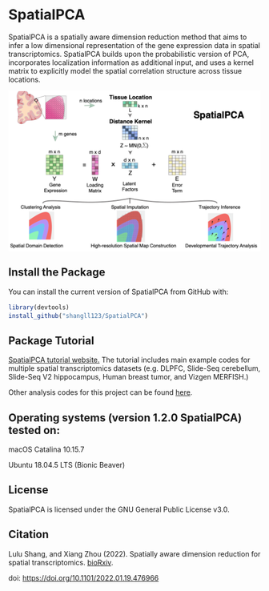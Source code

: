 # **SpatialPCA** 

SpatialPCA is a spatially aware dimension reduction method that aims to infer a low dimensional representation of the gene expression data in spatial transcriptomics. SpatialPCA builds upon the probabilistic version of PCA, incorporates localization information as additional input, and uses a kernel matrix to explicitly model the spatial correlation structure across tissue locations. 

<img align="top" src="https://raw.githubusercontent.com/shangll123/workflowr_Test/main/docs/assets/main_figure.jpeg" alt="drawing" width="600"/>


## Install the Package
You can install the current version of SpatialPCA from GitHub with:
```r
library(devtools)
install_github("shangll123/SpatialPCA")
```

## Package Tutorial
[SpatialPCA tutorial website.](http://lulushang.org/SpatialPCA_Tutorial/)
The tutorial includes main example codes for multiple spatial transcriptomics datasets (e.g. DLPFC, Slide-Seq cerebellum, Slide-Seq V2 hippocampus, Human breast tumor, and Vizgen MERFISH.)

Other analysis codes for this project can be found [here](http://lulushang.org/docs/Projects/SpatialPCA).

## Operating systems (version 1.2.0 SpatialPCA) tested on:
macOS Catalina 10.15.7

Ubuntu 18.04.5 LTS (Bionic Beaver)

## License

SpatialPCA is licensed under the GNU General Public License v3.0.

## Citation
Lulu Shang, and Xiang Zhou (2022). Spatially aware dimension reduction for spatial transcriptomics. [bioRxiv](https://www.biorxiv.org/content/10.1101/2022.01.19.476966v1).

doi: https://doi.org/10.1101/2022.01.19.476966
